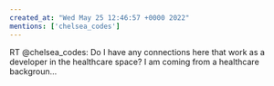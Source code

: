 ```yaml
---
created_at: "Wed May 25 12:46:57 +0000 2022"
mentions: ['chelsea_codes']
---
```


RT @chelsea_codes: Do I have any connections here that work as a developer in the healthcare space? I am coming from a healthcare backgroun…